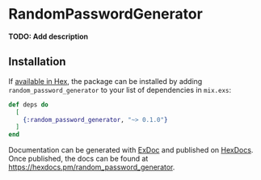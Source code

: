# RandomPasswordGenerator

**TODO: Add description**

## Installation

If [available in Hex](https://hex.pm/docs/publish), the package can be installed
by adding `random_password_generator` to your list of dependencies in `mix.exs`:

```elixir
def deps do
  [
    {:random_password_generator, "~> 0.1.0"}
  ]
end
```

Documentation can be generated with [ExDoc](https://github.com/elixir-lang/ex_doc)
and published on [HexDocs](https://hexdocs.pm). Once published, the docs can
be found at <https://hexdocs.pm/random_password_generator>.

